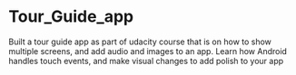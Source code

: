 # Tour_Guide_app

Built a tour guide app as part of udacity course that is on how to show multiple screens, 
and add audio and images to an app. Learn how Android handles touch events, and make visual changes to add polish to your app
